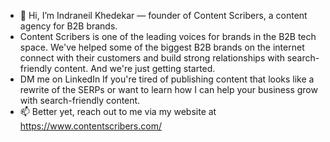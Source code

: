 - 👋 Hi, I’m Indraneil Khedekar — founder of Content Scribers, a content agency for B2B brands.
- Content Scribers is one of the leading voices for brands in the B2B tech space. We've helped some of the biggest B2B brands on the internet connect with their customers and build strong relationships with search-friendly content. And we're just getting started.
- DM me on LinkedIn If you're tired of publishing content that looks like a rewrite of the SERPs or want to learn how I can help your business grow with search-friendly content.
- 📫 Better yet, reach out to me via my website at https://www.contentscribers.com/
<!---
indraneilk/indraneilk is a ✨ special ✨ repository because its `README.md` (this file) appears on your GitHub profile.
You can click the Preview link to take a look at your changes.
--->
